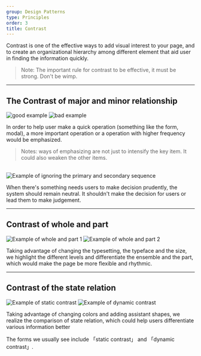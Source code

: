```yaml
---
group: Design Patterns
type: Principles
order: 3
title: Contrast
---
```


Contrast is one of the effective ways to add visual interest to your page, and to create an organizational hierarchy among different element that aid user in finding the information quickly.

> Note: The important rule for contrast to be effective, it must be strong. Don't be wimp.

---

## The Contrast of major and minor relationship

<ImagePreview>
<img class="preview-img good" alt="good example" src="https://gw.alipayobjects.com/zos/rmsportal/DXDSNzVmrVwVRJCTyaTH.png">
<img class="preview-img bad" alt="bad example" src="https://gw.alipayobjects.com/zos/rmsportal/tMlELOuJrJrrYtTAbnlu.png">
</ImagePreview>

In order to help user make a quick operation (something like the form, modal), a more important operation or a operation with higher frequency would be emphasized.

> Notes: ways of emphasizing are not just to intensify the key item. It could also weaken the other items.

<br>

<ImagePreview>
<img class="preview-img" alt="Example of ignoring the primary and secondary sequence" description="Accept and Reject should use default button, for UI should not affect user's decision." src="https://gw.alipayobjects.com/zos/rmsportal/gniiMTPEHagxaelGBjAe.png">
</ImagePreview>

When there's something needs users to make decision prudently, the system should remain neutral. It shouldn't make the decision for users or lead them to make judgement.

---

## Contrast of whole and part

<ImagePreview>
<img class="preview-img" alt="Example of whole and part 1" src="https://gw.alipayobjects.com/zos/rmsportal/mGCufzQKHZvViwxAVPPY.png">
</ImagePreview>

<ImagePreview>
<img class="preview-img" alt="Example of whole and part 2" src="https://gw.alipayobjects.com/zos/rmsportal/vQrVvLzKbGXbZotcaMVg.png">
</ImagePreview>

Taking advantage of changing the typesetting, the typeface and the size, we highlight the different levels and differentiate the ensemble and the part, which would make the page be more flexible and rhythmic.

---

## Contrast of the state relation

<ImagePreview>
<img class="preview-img" alt="Example of static contrast" description="Points with various colors would be used to show different states. " src="https://gw.alipayobjects.com/zos/rmsportal/PMVYKxaLBApJFyXAxkHy.png">
</ImagePreview>

<ImagePreview>
<img class="preview-img" alt="Example of dynamic contrast" description="When the mouse doesn't be moved, this item and other items would show different visual effects obviously, which would influence the user's operation." src="https://gw.alipayobjects.com/zos/rmsportal/WXNjOhgQDMnNoieFrFMP.png">
</ImagePreview>

Taking advantage of changing colors and adding assistant shapes, we realize the comparison of state relation, which could help users differentiate various information better

The forms we usually see include 「static contrast」 and 「dynamic contrast」.
